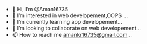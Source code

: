 - 👋 Hi, I’m @Aman16735
- 👀 I’m interested in web developement,OOPS ...
- 🌱 I’m currently learning app developement...
- 💞️ I’m looking to collaborate on web developement...
- 📫 How to reach me amankr16735@gmail.com...

<!---
Aman16735/Aman16735 is a ✨ special ✨ repository because its `README.md` (this file) appears on your GitHub profile.
You can click the Preview link to take a look at your changes.
--->
